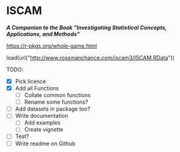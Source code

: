 ISCAM
==============
***A Companion to the Book "Investigating Statistical Concepts, Applications, and Methods"***

https://r-pkgs.org/whole-game.html

load(url("http://www.rossmanchance.com/iscam3/ISCAM.RData"))

TODO:
- [x] Pick licence
- [x] Add all Functions
  - [ ]  Collate common functions
  - [ ]  Rename some functions?
- [ ] Add datasets in package too?
- [ ] Write documentation
  - [ ] Add examples
  - [ ] Create vignette
- [ ] Test?
- [ ] Write readme on Github
